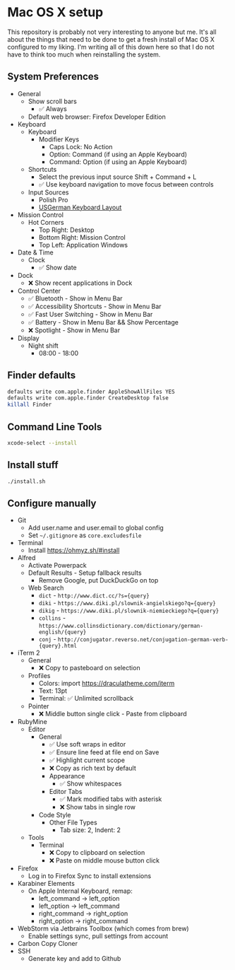 # Mac OS X setup
This repository is probably not very interesting to anyone but me. It's all about the things that need to be done to get a fresh install of Mac OS X configured to my liking. I'm writing all of this down here so that I do not have to think too much when reinstalling the system.

## System Preferences
- General
  - Show scroll bars
     - :white_check_mark: Always
  - Default web browser: Firefox Developer Edition
- Keyboard
  - Keyboard
    - Modifier Keys
      - Caps Lock: No Action
      - Option: Command (if using an Apple Keyboard)
      - Command: Option (if using an Apple Keyboard)
  - Shortcuts
    - Select the previous input source Shift + Command + L
    - :white_check_mark: Use keyboard navigation to move focus between controls
  - Input Sources
    - Polish Pro
    - [USGerman Keyboard Layout](https://hci.rwth-aachen.de/usgermankeyboard)
- Mission Control
  - Hot Corners
    - Top Right: Desktop
    - Bottom Right: Mission Control
    - Top Left: Application Windows
- Date & Time
  - Clock
    - :white_check_mark: Show date
- Dock
  - :x: Show recent applications in Dock
- Control Center
  - :white_check_mark: Bluetooth - Show in Menu Bar
  - :white_check_mark: Accessibility Shortcuts - Show in Menu Bar
  - :white_check_mark: Fast User Switching - Show in Menu Bar
  - :white_check_mark: Battery - Show in Menu Bar && Show Percentage
  - :x: Spotlight - Show in Menu Bar
- Display
  - Night shift
    - 08:00 - 18:00

## Finder defaults

```bash
defaults write com.apple.finder AppleShowAllFiles YES
defaults write com.apple.finder CreateDesktop false
killall Finder
```

## Command Line Tools

```bash
xcode-select --install
```

## Install stuff

```bash
./install.sh
```

## Configure manually

- Git
  - Add user.name and user.email to global config
  - Set `~/.gitignore` as `core.excludesfile`
- Terminal
  - Install https://ohmyz.sh/#install
- Alfred
  - Activate Powerpack
  - Default Results - Setup fallback results
    - Remove Google, put DuckDuckGo on top
  - Web Search
    - `dict` - `http://www.dict.cc/?s={query}`
    - `diki` - `https://www.diki.pl/slownik-angielskiego?q={query}`
    - `dikig` - `https://www.diki.pl/slownik-niemieckiego?q={query}`
    - `collins` - `https://www.collinsdictionary.com/dictionary/german-english/{query}`
    - `conj` - `http://conjugator.reverso.net/conjugation-german-verb-{query}.html`
- iTerm 2
  - General
    - :x: Copy to pasteboard on selection
  - Profiles
    - Colors: import https://draculatheme.com/iterm
    - Text: 13pt
    - Terminal: :white_check_mark: Unlimited scrollback
  - Pointer
    - :x: Middle button single click - Paste from clipboard
- RubyMine
  - Editor
    - General
      - :white_check_mark: Use soft wraps in editor
      - :white_check_mark: Ensure line feed at file end on Save
      - :white_check_mark: Highlight current scope
      - :x: Copy as rich text by default
      - Appearance
        - :white_check_mark: Show whitespaces
      - Editor Tabs
        - :white_check_mark: Mark modified tabs with asterisk
        - :x: Show tabs in single row
    - Code Style
      - Other File Types
        - Tab size: 2, Indent: 2
  - Tools
    - Terminal
      - :x: Copy to clipboard on selection
      - :x: Paste on middle mouse button click
- Firefox
  - Log in to Firefox Sync to install extensions
- Karabiner Elements
  - On Apple Internal Keyboard, remap:
    - left_command -> left_option
    - left_option -> left_command
    - right_command -> right_option
    - right_option -> right_command
- WebStorm via Jetbrains Toolbox (which comes from brew)
  - Enable settings sync, pull settings from account
- Carbon Copy Cloner
- SSH
  - Generate key and add to Github
